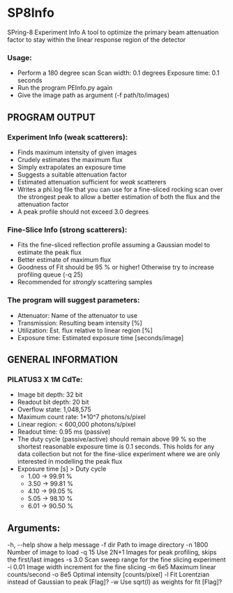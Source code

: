 # SP8Info

SPring-8 Experiment Info
A tool to optimize the primary beam attenuation factor to
stay within the linear response region of the detector

### Usage:
 - Perform a 180 degree scan
   Scan width: 0.1 degrees
   Exposure time: 0.1 seconds
 - Run the program PEInfo.py again
 - Give the image path as argument (-f path/to/images)

## PROGRAM OUTPUT

### Experiment Info (weak scatterers):
 - Finds maximum intensity of given images
 - Crudely estimates the maximum flux
 - Simply extrapolates an exposure time
 - Suggests a suitable attenuation factor
 - Estimated attenuation sufficient for *weak* scatterers
 - Writes a phi.log file that you can use for a fine-sliced
   rocking scan over the strongest peak to allow a better
   estimation of both the flux and the attenuation factor
 - A peak profile should not exceed 3.0 degrees

### Fine-Slice Info (strong scatterers):
 - Fits the fine-sliced reflection profile assuming a
   Gaussian model to estimate the peak flux
 - Better estimate of maximum flux
 - Goodness of Fit should be 95 % or higher!
   Otherwise try to increase profiling queue (-q 25)
 - Recommended for *strongly* scattering samples
 
### The program will suggest parameters:
 - Attenuator:    Name of the attenuator to use
 - Transmission:  Resulting beam intensity [%]
 - Utilization:   Est. flux relative to linear region [%]
 - Exposure time: Estimated exposure time [seconds/image]

## GENERAL INFORMATION

### PILATUS3 X 1M CdTe:
 - Image bit depth:    32 bit
 - Readout bit depth:  20 bit
 - Overflow state:     1,048,575
 - Maximum count rate: 1*10^7 photons/s/pixel
 - Linear region:      < 600,000 photons/s/pixel
 - Readout time:       0.95 ms (passive)
 - The duty cycle (passive/active) should remain above 99 %
   so the shortest reasonable exposure time is 0.1 seconds.
   This holds for any data collection but not for the
   fine-slice experiment where we are only interested in
   modelling the peak flux
 - Exposure time [s] > Duty cycle
   - 1.00 -> 99.91 %
   - 3.50 -> 99.81 %
   - 4.10 -> 99.05 %
   - 5.05 -> 98.10 %
   - 6.01 -> 90.50 %

## Arguments:
  -h, --help  show a help message
  -f dir      Path to image directory
  -n 1800     Number of image to load
  -q 15       Use 2N+1 Images for peak profiling, skips the first/last images
  -s 3.0      Scan sweep range for the fine slicing experiment
  -i 0.01     Image width increment for the fine slicing
  -m 6e5      Maximum linear counts/second
  -o 8e5      Optimal intensity [counts/pixel]
  -l          Fit Lorentzian instead of Gaussian to peak [Flag]?
  -w          Use sqrt(I) as weights for fit [Flag]?
